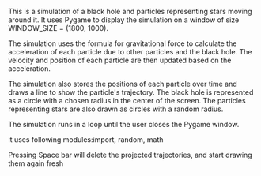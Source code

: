 
This is a simulation of a black hole and particles representing stars moving around it. It uses Pygame to display the simulation on a window of size WINDOW_SIZE = (1800, 1000).

The simulation uses the formula for gravitational force to calculate the acceleration of each particle due to other particles and the black hole. The velocity and position of each particle are then updated based on the acceleration.

The simulation also stores the positions of each particle over time and draws a line to show the particle's trajectory. The black hole is represented as a circle with a chosen radius in the center of the screen. The particles representing stars are also drawn as circles with a random radius.

The simulation runs in a loop until the user closes the Pygame window.

it uses following modules:import, random, math

Pressing Space bar will delete the projected trajectories, and start drawing them again fresh
